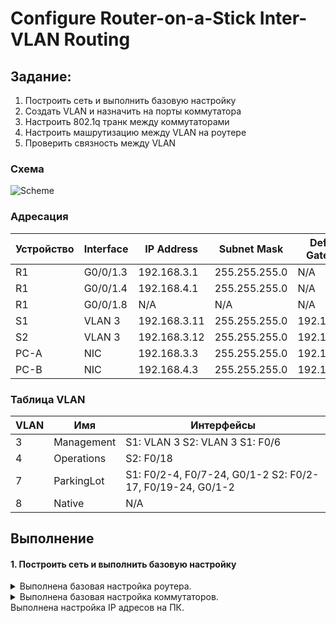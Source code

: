 # Configure Router-on-a-Stick Inter-VLAN Routing


## Задание:
1. Построить сеть и выполнить базовую настройку
2. Создать VLAN и назначить на порты коммутатора
3. Настроить 802.1q транк между коммутаторами
4. Настроить машрутизацию между VLAN на роутере
5. Проверить связность между VLAN 

### Схема
![Scheme](https://user-images.githubusercontent.com/80280218/110362348-3b918c00-8052-11eb-9711-264b50c26cc1.PNG)

### Адресация

| Устройство | Interface | IP Address   | Subnet Mask   | Default  Gateway |
| ---------- | --------- | ------------ | ------------- | ---------------- |
| R1         | G0/0/1.3  | 192.168.3.1  | 255.255.255.0 | N/A              |
| R1         | G0/0/1.4  | 192.168.4.1  | 255.255.255.0 | N/A              |
| R1         | G0/0/1.8  | N/A          | N/A           | N/A              |
| S1         | VLAN 3    | 192.168.3.11 | 255.255.255.0 | 192.168.3.1      |
| S2         | VLAN 3    | 192.168.3.12 | 255.255.255.0 | 192.168.3.1      |
| PC-A       | NIC       | 192.168.3.3  | 255.255.255.0 | 192.168.3.1      |
| PC-B       | NIC       | 192.168.4.3  | 255.255.255.0 | 192.168.4.1      |

### Таблица VLAN

| VLAN | Имя        | Интерфейсы                                                  |
| ---- | ---------- | ----------------------------------------------------------- |
| 3    | Management | S1: VLAN 3  S2: VLAN 3  S1: F0/6                            |
| 4    | Operations | S2: F0/18                                                   |
| 7    | ParkingLot | S1: F0/2-4, F0/7-24, G0/1-2   S2: F0/2-17, F0/19-24, G0/1-2 |
| 8    | Native     | N/A                                                         |

## Выполнение

#### 1. Построить сеть и выполнить базовую настройку

<details>
<summary>Выполнена базовая настройка роутера.</summary>

```
Router>en
Router#configure terminal 
Router(config)#hostname R1
R1(config)#no ip domain-lookup 
R1(config)#enable secret class
R1(config)#line console 0
R1(config-line)#password admin
R1(config-line)#login
R1(config-line)#password cisco
R1(config-line)#login
R1(config)#line vty 0 4
R1(config-line)#password cisco
R1(config-line)#login
R1(config)#service password-encryption 
R1(config)# banner login *Authorized access only.*
R1#clock set 22:26:00 08 March 2021
R1#copy running-config startup-config 
Destination filename [startup-config]? 
Building configuration...
[OK]
```
   
   </details>

<details>
   <summary>Выполнена базовая настройка коммутаторов.</summary>
   
   ```
На примере S1:
   
Switch>en
Switch#conf t
Switch(config)#hostname S1
S1(config)#no ip domain-lookup 
S1(config)#enable password class
S1(config)#line vty 0 4
S1(config-line)#password cisco
S1(config-line)#login
S1(config)#line console 0
S1(config-line)#password cisco
S1(config-line)#login
S1(config)#service password-encryption 
S1(config)#banner motd *Authorized access only.*
S1#clock set 22:44:00 08 March 2021
S1#copy running-config startup-config
   ```
   
   </details>
Выполнена настройка IP адресов на ПК.

